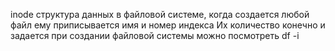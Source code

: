 inode структура данных в файловой системе, когда создается любой файл ему приписывается имя и номер индекса
Их количество конечно и задается при создании файловой системы
можно посмотреть df -i
